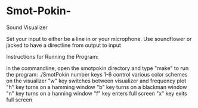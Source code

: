 Smot-Pokin-
===========

Sound Visualizer

Set your input to either be a line in or your microphone. Use soundflower or jacked to have a directline from output to input

Instructions for Running the Program:

in the commandline, open the smotpokin directory and type "make"
to run the program: 
./SmotPokin
number keys 1-6 control various color schemes on the visualizer
"w" key switches between visualizer and frequency plot
"h" key turns on a hamming window
"b" key turns on a blackman window
"n" key turns on a hanning window
"f" key enters full screen
"x" key exits full screen
